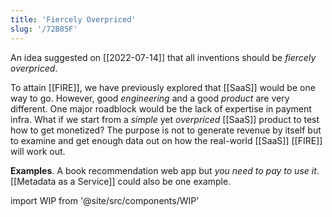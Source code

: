 ```yaml
---
title: 'Fiercely Overpriced'
slug: '/72B85F'
---
```


An idea suggested on [[2022-07-14]] that all inventions should be _fiercely overpriced_.

To attain [[FIRE]], we have previously explored that [[SaaS]] would be one way to go.
However, good _engineering_ and a good _product_ are very different.
One major roadblock would be the lack of expertise in payment infra.
What if we start from a _simple_ yet _overpriced_ [[SaaS]] product to test how to get monetized?
The purpose is not to generate revenue by itself but to examine and get enough data out on how the real-world [[SaaS]] [[FIRE]] will work out.

**Examples**.
A book recommendation web app but _you need to pay to use it_.
[[Metadata as a Service]] could also be one example.

import WIP from '@site/src/components/WIP'

<WIP />
